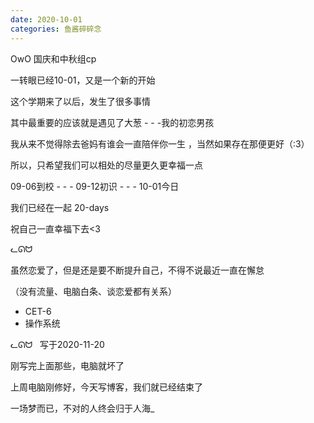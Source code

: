 ```yaml
---
date: 2020-10-01
categories: 鱼酱碎碎念
---
```


<p class="note note-danger">OwO 国庆和中秋组cp </p>

一转眼已经10-01，又是一个新的开始

这个学期来了以后，发生了很多事情

其中最重要的应该就是遇见了大葱 - - -我的初恋男孩

我从来不觉得除去爸妈有谁会一直陪伴你一生 ，当然如果存在那便更好（:3）

所以，只希望我们可以相处的尽量更久更幸福一点

09-06到校 - - - 09-12初识 - - - 10-01今日

我们已经在一起 20-days

祝自己一直幸福下去<3

<span class="label label-success">ᓚᘏᗢ</span>

虽然恋爱了，但是还是要不断提升自己，不得不说最近一直在懈怠

（没有流量、电脑白条、谈恋爱都有关系）

* CET-6
* 操作系统

<span class="label label-success">ᓚᘏᗢ   写于2020-11-20</span>

刚写完上面那些，电脑就坏了

上周电脑刚修好，今天写博客，我们就已经结束了

一场梦而已，不对的人终会归于人海_







